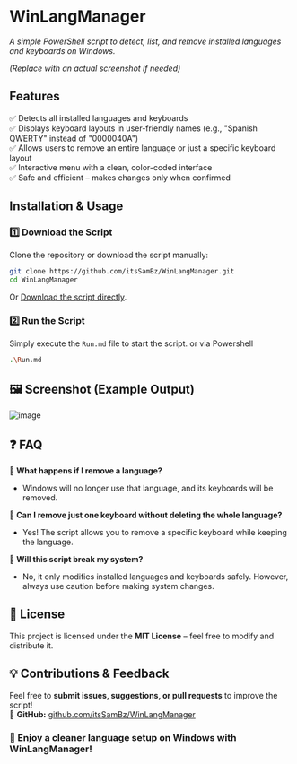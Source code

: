 # WinLangManager

*A simple PowerShell script to detect, list, and remove installed languages and keyboards on Windows.*

&#x20;*(Replace with an actual screenshot if needed)*

## Features

✅ Detects all installed languages and keyboards\
✅ Displays keyboard layouts in user-friendly names (e.g., "Spanish QWERTY" instead of "0000040A")\
✅ Allows users to remove an entire language or just a specific keyboard layout\
✅ Interactive menu with a clean, color-coded interface\
✅ Safe and efficient – makes changes only when confirmed

## Installation & Usage

### 1️⃣ Download the Script

Clone the repository or download the script manually:

```bash
git clone https://github.com/itsSamBz/WinLangManager.git
cd WinLangManager
```

Or [Download the script directly](https://github.com/itsSamBz/WinLangManager/archive/refs/heads/main.zip).

### 2️⃣ Run the Script

Simply execute the `Run.md` file to start the script.
or via Powershell

```bash
.\Run.md
```

## 🖼️ Screenshot (Example Output)
![image](https://github.com/user-attachments/assets/3ef73092-829d-4cff-9cac-c70bf46a1ab7)

## ❓ FAQ

**🔹 What happens if I remove a language?**

- Windows will no longer use that language, and its keyboards will be removed.

**🔹 Can I remove just one keyboard without deleting the whole language?**

- Yes! The script allows you to remove a specific keyboard while keeping the language.

**🔹 Will this script break my system?**

- No, it only modifies installed languages and keyboards safely. However, always use caution before making system changes.

## 📜 License

This project is licensed under the **MIT License** – feel free to modify and distribute it.

## 💡 Contributions & Feedback

Feel free to **submit issues, suggestions, or pull requests** to improve the script!\
🔗 **GitHub:** [github.com/itsSamBz/WinLangManager](https://github.com/itsSamBz/WinLangManager)

### 🚀 Enjoy a cleaner language setup on Windows with WinLangManager!

